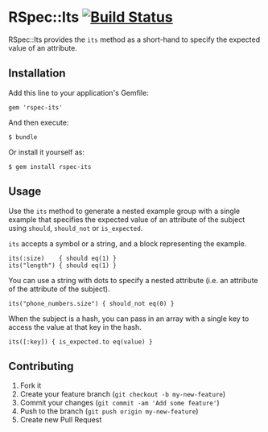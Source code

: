 # RSpec::Its [![Build Status](https://travis-ci.org/rspec/rspec-its.png)](https://travis-ci.org/rspec/rspec-its)

RSpec::Its provides the `its` method as a short-hand to specify the expected value of an attribute.

## Installation

Add this line to your application's Gemfile:

    gem 'rspec-its'

And then execute:

    $ bundle

Or install it yourself as:

    $ gem install rspec-its

## Usage

Use the `its` method to generate a nested example group with
a single example that specifies the expected value of an attribute of the
subject using `should`, `should_not` or `is_expected`.

`its` accepts a symbol or a string, and a block representing the example.

    its(:size)    { should eq(1) }
    its("length") { should eq(1) }

You can use a string with dots to specify a nested attribute (i.e. an
attribute of the attribute of the subject).

    its("phone_numbers.size") { should_not eq(0) }

When the subject is a hash, you can pass in an array with a single key to
access the value at that key in the hash.

    its([:key]) { is_expected.to eq(value) }

## Contributing

1. Fork it
2. Create your feature branch (`git checkout -b my-new-feature`)
3. Commit your changes (`git commit -am 'Add some feature'`)
4. Push to the branch (`git push origin my-new-feature`)
5. Create new Pull Request
